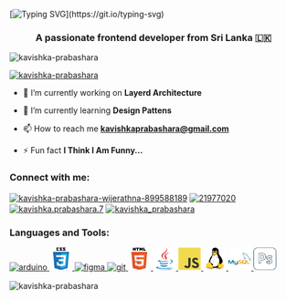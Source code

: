 [![Typing SVG](https://readme-typing-svg.demolab.com?font=Fira+Code&size=20&center=true&vCenter=true&width=435&color=FFA500&lines=I'm+Kavishka+Prabhashara+Wijerathna.)](https://git.io/typing-svg)

<h3 align="center">A passionate frontend developer from Sri Lanka 🇱🇰</h3>

<p align="left"> <img src="https://komarev.com/ghpvc/?username=kavishka-prabashara&label=Profile%20views&color=0e75b6&style=flat" alt="kavishka-prabashara" /> </p>

<p align="left"> <a href="https://github.com/ryo-ma/github-profile-trophy"><img src="https://github-profile-trophy.vercel.app/?username=kavishka-prabashara" alt="kavishka-prabashara" /></a> </p>

- 🔭 I’m currently working on **Layerd Architecture**

- 🌱 I’m currently learning **Design Pattens**

- 📫 How to reach me **kavishkaprabashara@gmail.com**

- ⚡ Fun fact **I Think I Am Funny...**

<h3 align="left">Connect with me:</h3>
<p align="left">
<a href="https://linkedin.com/in/kavishka-prabashara-wijerathna-899588189" target="blank"><img align="center" src="https://raw.githubusercontent.com/rahuldkjain/github-profile-readme-generator/master/src/images/icons/Social/linked-in-alt.svg" alt="kavishka-prabashara-wijerathna-899588189" height="30" width="40" /></a>
<a href="https://stackoverflow.com/users/21977020" target="blank"><img align="center" src="https://raw.githubusercontent.com/rahuldkjain/github-profile-readme-generator/master/src/images/icons/Social/stack-overflow.svg" alt="21977020" height="30" width="40" /></a>
<a href="https://fb.com/kavishka.prabashara.7" target="blank"><img align="center" src="https://raw.githubusercontent.com/rahuldkjain/github-profile-readme-generator/master/src/images/icons/Social/facebook.svg" alt="kavishka.prabashara.7" height="30" width="40" /></a>
<a href="https://instagram.com/kavishka_prabashara" target="blank"><img align="center" src="https://raw.githubusercontent.com/rahuldkjain/github-profile-readme-generator/master/src/images/icons/Social/instagram.svg" alt="kavishka_prabashara" height="30" width="40" /></a>
</p>

<h3 align="left">Languages and Tools:</h3>
<p align="left"> <a href="https://www.arduino.cc/" target="_blank" rel="noreferrer"> <img src="https://cdn.worldvectorlogo.com/logos/arduino-1.svg" alt="arduino" width="40" height="40"/> </a> <a href="https://www.w3schools.com/css/" target="_blank" rel="noreferrer"> <img src="https://raw.githubusercontent.com/devicons/devicon/master/icons/css3/css3-original-wordmark.svg" alt="css3" width="40" height="40"/> </a> <a href="https://www.figma.com/" target="_blank" rel="noreferrer"> <img src="https://www.vectorlogo.zone/logos/figma/figma-icon.svg" alt="figma" width="40" height="40"/> </a> <a href="https://git-scm.com/" target="_blank" rel="noreferrer"> <img src="https://www.vectorlogo.zone/logos/git-scm/git-scm-icon.svg" alt="git" width="40" height="40"/> </a> <a href="https://www.w3.org/html/" target="_blank" rel="noreferrer"> <img src="https://raw.githubusercontent.com/devicons/devicon/master/icons/html5/html5-original-wordmark.svg" alt="html5" width="40" height="40"/> </a> <a href="https://www.java.com" target="_blank" rel="noreferrer"> <img src="https://raw.githubusercontent.com/devicons/devicon/master/icons/java/java-original.svg" alt="java" width="40" height="40"/> </a> <a href="https://developer.mozilla.org/en-US/docs/Web/JavaScript" target="_blank" rel="noreferrer"> <img src="https://raw.githubusercontent.com/devicons/devicon/master/icons/javascript/javascript-original.svg" alt="javascript" width="40" height="40"/> </a> <a href="https://www.linux.org/" target="_blank" rel="noreferrer"> <img src="https://raw.githubusercontent.com/devicons/devicon/master/icons/linux/linux-original.svg" alt="linux" width="40" height="40"/> </a> <a href="https://www.mysql.com/" target="_blank" rel="noreferrer"> <img src="https://raw.githubusercontent.com/devicons/devicon/master/icons/mysql/mysql-original-wordmark.svg" alt="mysql" width="40" height="40"/> </a> <a href="https://www.photoshop.com/en" target="_blank" rel="noreferrer"> <img src="https://raw.githubusercontent.com/devicons/devicon/master/icons/photoshop/photoshop-line.svg" alt="photoshop" width="40" height="40"/> </a> </p>

<p><img align="center" src="https://github-readme-stats.vercel.app/api/top-langs?username=kavishka-prabashara&show_icons=true&locale=en&layout=compact" alt="kavishka-prabashara" /></p>

